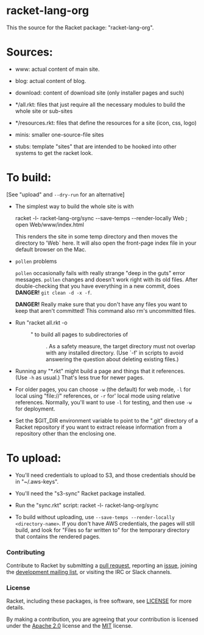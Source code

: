# racket-lang-org

This the source for the Racket package: "racket-lang-org".

Sources:
========

* www: actual content of main site.

* blog: actual content of blog.

* download: content of download site (only installer pages and such)

* */all.rkt: files that just require all the necessary modules to build
  the whole site or sub-sites

* */resources.rkt: files that define the resources for a site (icon,
  css, logo)

* minis: smaller one-source-file sites

* stubs: template "sites" that are intended to be hooked into other
  systems to get the racket look.

To build:
=========

 [See "upload" and `--dry-run` for an alternative]

* The simplest way to build the whole site is with 

  racket -l- racket-lang-org/sync --save-temps --render-locally Web ; open Web/www/index.html

  This renders the site in some temp directory and then moves the directory
  to 'Web` here. It will also open the front-page index file in your
  default browser on the Mac.

* `pollen` problems 

  `pollen` occasionally fails with really strange "deep in the guts"
  error messages. `pollen` changes and doesn't work right with its old
  files. After double-checking that you have everything in a new
  commit, does **DANGER!** `git clean -d -x -f`. 

  **DANGER!** Really make sure that you don't have any files you want
  to keep that aren't committed! This command also rm's uncommitted files. 

* Run "racket all.rkt -o <dir>" to build all pages to subdirectories of
  <dir>. As a safety measure, the target directory must not overlap
  with any installed directory. (Use `-f' in scripts to avoid
  answering the question about deleting existing files.)

* Running any "*.rkt" might build a page and things that it
  references. (Use `-h` as usual.) That's less true for newer pages.

* For older pages, you can choose `-w` (the default) for web mode,
  `-l` for local using "file://" references, or `-r` for' local mode
  using relative references. Normally, you'll want to use `-l` for
  testing, and then use `-w` for deployment.

* Set the $GIT_DIR environment variable to point to the ".git"
  directory of a Racket repository if you want to extract release
  information from a repository other than the enclosing one.

To upload:
==========

* You'll need credentials to upload to S3, and those credentials
  should be in "~/.aws-keys".

* You'll need the "s3-sync" Racket package installed.

* Run the "sync.rkt" script: racket -l- racket-lang-org/sync

* To build without uploading, use `--save-temps --render-locally <directory-name>`. If you
  don't have AWS credentials, the pages will still build, and look for
  "Files so far written to" for the temporary directory that contains
  the rendered pages.

### Contributing

Contribute to Racket by submitting a [pull request], reporting an
[issue], joining the [development mailing list], or visiting the
IRC or Slack channels.

### License

Racket, including these packages, is free software, see [LICENSE]
for more details.

By making a contribution, you are agreeing that your contribution
is licensed under the [Apache 2.0] license and the [MIT] license.

[MIT]: https://github.com/racket/racket/blob/master/racket/src/LICENSE-MIT.txt
[Apache 2.0]: https://www.apache.org/licenses/LICENSE-2.0.txt
[pull request]: https://github.com/racket/racket-lang-org/pulls
[issue]: https://github.com/racket/racket-lang-org/issues
[development mailing list]: https://lists.racket-lang.org
[LICENSE]: LICENSE
